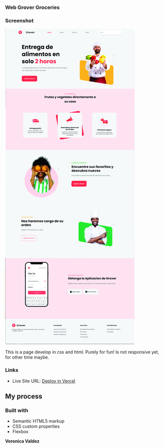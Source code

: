 ### Web Grover Groceries
### Screenshot

![](./pagina_grover.jpg)

This is a page develop in css and html. Purely for fun! Is not responsive yet, for other time maybe.

### Links

- Live Site URL: [Deploy in Vercel](https://pagina-grover.vercel.app/)

## My process

### Built with

- Semantic HTML5 markup
- CSS custom properties
- Flexbox

**Veronica Valdez**
